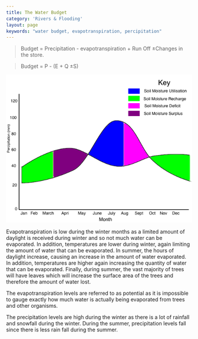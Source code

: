 ```yaml
---
title: The Water Budget
category: 'Rivers & Flooding'
layout: page
keywords: "water budget, evapotranspiration, percipitation"
---
```


> Budget = Precipitation - evapotranspiration + Run Off ±Changes in the store.

> Budget = P - (E + Q ±S)

![](/Images/rivers/waterBudgetGraph.png)

Evapotranspiration is low during the winter months as a limited amount of daylight is received during winter and so not much water can be evaporated. In addition, temperatures are lower during winter, again limiting the amount of water that can be evaporated. In summer, the hours of daylight increase, causing an increase in the amount of water evaporated. In addition, temperatures are higher again increasing the quantity of water that can be evaporated. Finally, during summer, the vast majority of trees will have leaves which will increase the surface area of the trees and therefore the amount of water lost. 

The evapotranspiration levels are referred to as potential as it is impossible to gauge exactly how much water is actually being evaporated from trees and other organisms. 

The precipitation levels are high during the winter as there is a lot of rainfall and snowfall during the winter. During the summer, precipitation levels fall since there is less rain fall during the summer. 
